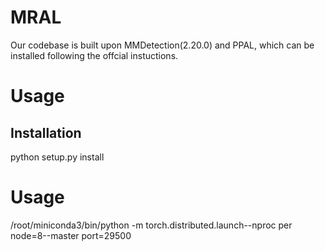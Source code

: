 # MRAL
Our codebase is built upon MMDetection(2.20.0) and PPAL, which can be installed following the offcial instuctions.

# Usage
## Installation
python setup.py install

# Usage
/root/miniconda3/bin/python -m torch.distributed.launch--nproc per node=8--master port=29500 

